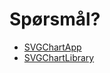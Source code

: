 # Spørsmål? #

* <a href="http://github.com/petterthunaes/SVGChartApp">SVGChartApp</a>
* <a href="http://github.com/robinsmidsrod/SVGChartLibrary">SVGChartLibrary</a>
